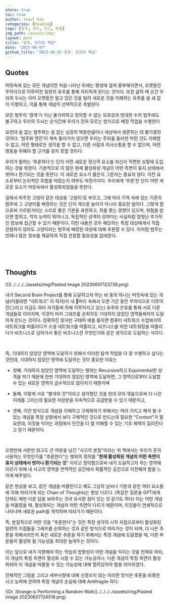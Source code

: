 ```yaml
---  
share: true  
toc: true  
author: Yeoul Kim  
categories: [Reading]  
tags: [유추, 생각, 사고, 본질]  
img_path: /assets/img/  
layout: post  
title: "유추, 인지의 핵심"  
date: "2023-06-07"  
github_title: "2023-06-07-유추, 인지의 핵심"  
---  
```

  
## Quotes  
  
머릿속에 있는 모든 개념이란 처음 나타난 뒤에는 평생에 걸쳐 풍부해지면서, 오랫동안 무의식으로 이루어진 일련의 유추를 통해 자리하게 된다는 것이다. 또한 삶의 매 순간 우리의 두뇌는 이미 오랫동안 알고 있던 것을 빌려 새로운 것을 이해하는 유추를 쉴 새 없이 이행하고, 이를 통해 개념이 선택적으로 촉발된다    
    
모든 범주의 ‘경계’가 지닌 불가피하고 정의할 수 없는 모호성과 방대한 수의 범주에도 불구하고 우리의 두뇌는 순식간에 우리가 전혀 모르는 방식으로 배정 작업을 수행한다    
    
요컨대 쉼 없는 범주화는 쉼 없는 심장의 박동만큼이나 세상에서 생존하는 데 불가결한 것이다. ‘범주화 엔진’이 계속 돌아가지 않으면 우리는 주위를 둘러싼 어떤 것도 이해할 수 없고, 어떤 형태로든 생각을 할 수 없고, 다른 사람과 의사소통을 할 수 없으며, 어떤 행동을 취해야 할 근거를 갖지 못할 것이다.    
    
우리가 말하는 ‘추론하다’는 단지 어떤 새로운 정신적 요소를 자신이 직면한 상황에 도입하는 것을 뜻한다. 기본적으로 이 말은 현재 활성화된 개념의 어떤 측면이 휴지 상태에서 벗어나 환기되는 것을 뜻한다. 이 새로운 요소가 옳은지 그른지는 중요치 않다. 이전 요소로부터 논리적인 흐름을 따랐는지 여부도 마찬가지다. 우리에게 ‘추론’은 단지 어떤 새로운 요소가 머릿속에서 활성화되었음을 뜻한다.    
    
길에서 마주친 고양이 같은 대상을 ‘고양이’로 부르고, 그에 따라 기억 속에 있는 기존의 범주에 그 고양이를 배정하는 것은 단지 게으른 놀이가 아니라 중요한 일이다. 그렇게 함으로써 가르랑거리는 소리로 좋은 기분을 표현하고, 쥐를 쫓는 경향이 있으며, 위협을 받으면 할퀴고, 착지 능력이 뛰어나고, 독립적인 성격이 강하다는 사실처럼 엄청난 추가적인 정보에 접근할 수 있기 때문이다. 이런 내용은 모두 해당하는 특정 대상에게서 직접 관찰하지 않아도 고양이라는 범주에 배정된 대상에 대해 추론할 수 있다. 이처럼 범주는 언제나 많은 정보를 제공하여 직접 관찰할 필요성을 없애준다.   
  
&nbsp;  
&nbsp;  
&nbsp;  
  
  
## Thoughts  
  
![](../../../../assets/img/Pasted image 20230607123736.png)  
  
내가 Second Brain Project를 통해 도달하고자 하는 바 중의 하나는 머릿속에 있는 개념(이를테면 "네트워크" 라 하자)이 내 머리 속에서 오랜 기간 동안 무의식으로 이루어진(그리고 지금도 여러 자극들에 의해 이루어지고 있는) 유추와 은유를 통해 서로 다른 개념들로 이어지며, 이것이 마치 그래프를 순회하듯 기대하지 않았던 영역들에까지 도달하게 만드는 것이다. 정확하진 않지만 구태여 예를 들자면 컴퓨터 네트워크 수업에서의 네트워크를 떠올리다가 소셜 네트워크를 떠올리고, 비즈니스를 위한 네트워킹을 떠올리다가 비즈니스로 넘어가서 좋은 비즈니스란 무엇인가와 같은 생각으로 도달하는 식이다.  
  
&nbsp;  
  
즉, 기대하지 않았던 영역에 도달하기 위해서 이러한 탐색 작업을 더 잘 수행하고 싶다는 것인데, 기대하지 않았던 영역에 도달하는 것이 중요한 이유는  
  
- 첫째. 기대하지 않았던 영역에 도달하는 행위는 Recursive하고 Exponential한 성격을 띄기 때문에 한번 기대하지 않았던 영역에 도달하면, 그 영역으로부터 도달할 수 있는 새로운 영역이 급수적으로 많아지기 때문이며  
  
- 둘째, 이렇게 서로 "별개의 것"이라고 생각했던 것을 한데 모아 엮음으로써 더 나은 미래를 그리는데 필요한 자양분을 지속적으로 공급받을 수 있기 때문이고,  
  
- 셋째, 이런 방식으로 개념을 이해하고 구체화하기 위해서는 여러 가지고 해석 될 수 있는 개념을 특정 상황에서 보다 구체적인 것으로 만드는데 필요한 "Context"가 필요한데, 이것을 익히는 과정에서 인간을 더 잘 이해할 수 있는 기초 체력이 길러진다고 믿기 때문이다.  
  
&nbsp;  
  
오랜만에 서문만 읽고도 큰 여운을 남긴 "사고의 본질"이라는 위 책에서는 우리가 흔히 사용하는 무엇인가를 "추론한다"는 행위의 정의를 "**현재 활성화된 개념의 어떤 측면이 휴지 상태에서 벗어나 환기되는 것**" 이라고 정의함으로써 내가 도달하고자 하는 영역에 이르기 위해 내 사고의 영역을 연역적인 공간에서 확률적인 공간으로 이전해야 함을 느끼게 해주었다.  
  
같은 현상을 보고, 같은 개념을 떠올린다고 해도 그날의 날씨나 기분과 같은 여러 요소들에 의해 따라가게 되는 Chain of Thoughts는 항상 다르다. (똑같은 질문을 GPT에게 던져도 매번 다른 답을 보여주는 것과 유사한 점이 있는 것 같기도 하다) 이는 어떤 개념을 떠올렸을 때, 활성화되는 개념의 어떤 측면이 다르기 때문이며, 이것들이 연쇄적으로 나타나며 새로운 path를 개척하며 따라가기 때문이다.  
  
즉, 본질적으로 어떤 것을 "추론한다"는 것은 특정 생각의 시작 지점으로부터 활성화된 일련의 지점들을 그래프를 순회하는 것과 같은 방식으로 따라가는 것이 되며, 더 나은 추론을 위해서라든지 혹은 새로운 추론을 하기 위해서는 특정 개념에 도달했을 때, 다른 부분들이 활성화 될 가능성을 최대한 높여두는 것이다.  
  
이는 앞으로 내가 지향해야 하는 학습의 방향성이 어떤 개념을 익히는 것을 전제로 하되, 이 개념의 특정 측면이 활성화 시킬 수 있는 가능성이나, 다른 개념의 특정 측면이 활성화되어 이 개념을 떠올릴 수 있는 가능성에 대해 열려있어야 함을 의미하겠다.  
  
전체적인 그림을 그리고 세부사항에 대해 신경쓰지 않는 이러한 방식은 추론을 비롯한 사고 능력에 관하여 특정 개념의 손실에 대해 Antifragile 하다.  
  
  
  
![Dr. Strange is Performing a Random Walk](../../../../assets/img/Pasted image 20230607124518.png)  
  
&nbsp;  
  
